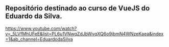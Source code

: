 ## Repositório destinado ao curso de VueJS do Eduardo da Silva.

https://www.youtube.com/watch?v=_5LVfMhUFeE&list=PL6u1VNwqZdJbWvqXQ6o9jbmN4WNzeKaea&index=1&ab_channel=EduardodaSilva
